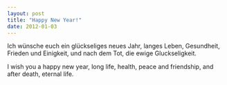 ```yaml
---
layout: post
title: "Happy New Year!"
date: 2012-01-03
---
```


Ich wünsche euch ein glückseliges neues Jahr, langes Leben, Gesundheit, Frieden und Einigkeit, und nach dem Tot, die ewige Gluckseligkeit.

I wish you a happy new year, long life, health, peace and friendship, and after death, eternal life.
